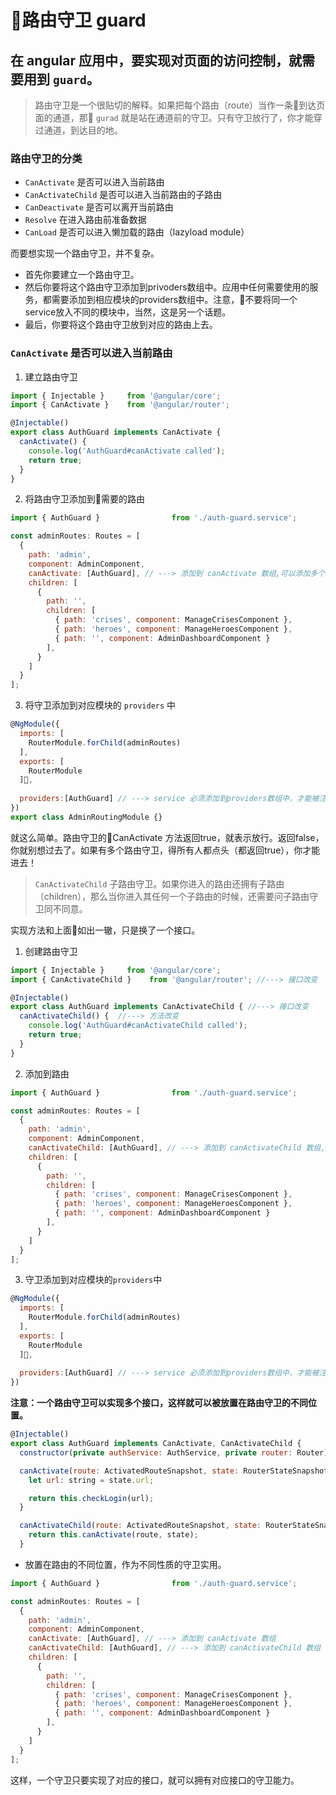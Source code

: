 # 路由守卫 guard

## 在 angular 应用中，要实现对页面的访问控制，就需要用到 `guard`。

> 路由守卫是一个很贴切的解释。如果把每个路由（route）当作一条到达页面的通道，那 `gurad` 就是站在通道前的守卫。只有守卫放行了，你才能穿过通道，到达目的地。

### 路由守卫的分类

- `CanActivate` 是否可以进入当前路由
- `CanActivateChild` 是否可以进入当前路由的子路由
- `CanDeactivate` 是否可以离开当前路由
- `Resolve` 在进入路由前准备数据
- `CanLoad` 是否可以进入懒加载的路由（lazyload module）

而要想实现一个路由守卫，并不复杂。
- 首先你要建立一个路由守卫。
- 然后你要将这个路由守卫添加到privoders数组中。应用中任何需要使用的服务，都需要添加到相应模块的providers数组中。注意，不要将同一个service放入不同的模块中，当然，这是另一个话题。
- 最后，你要将这个路由守卫放到对应的路由上去。


### `CanActivate` 是否可以进入当前路由

1. 建立路由守卫

```js
import { Injectable }     from '@angular/core';
import { CanActivate }    from '@angular/router';

@Injectable()
export class AuthGuard implements CanActivate {
  canActivate() {
    console.log('AuthGuard#canActivate called');
    return true;
  }
}
```
2. 将路由守卫添加到需要的路由
```js
import { AuthGuard }                from './auth-guard.service';

const adminRoutes: Routes = [
  {
    path: 'admin',
    component: AdminComponent,
    canActivate: [AuthGuard], // ---> 添加到 canActivate 数组,可以添加多个守卫
    children: [
      {
        path: '',
        children: [
          { path: 'crises', component: ManageCrisesComponent },
          { path: 'heroes', component: ManageHeroesComponent },
          { path: '', component: AdminDashboardComponent }
        ],
      }
    ]
  }
];
```
3. 将守卫添加到对应模块的 `providers` 中

```js
@NgModule({
  imports: [
    RouterModule.forChild(adminRoutes)
  ],
  exports: [
    RouterModule
  ],
  
  providers:[AuthGuard] // ---> service 必须添加到providers数组中，才能被注入使用
})
export class AdminRoutingModule {}
```

就这么简单。路由守卫的CanActivate 方法返回true，就表示放行。返回false，你就别想过去了。如果有多个路由守卫，得所有人都点头（都返回true），你才能进去！

> `CanActivateChild` 子路由守卫。如果你进入的路由还拥有子路由（children），那么当你进入其任何一个子路由的时候，还需要问子路由守卫同不同意。

实现方法和上面如出一辙，只是换了一个接口。
1. 创建路由守卫
```js
import { Injectable }     from '@angular/core';
import { CanActivateChild }    from '@angular/router'; //---> 接口改变

@Injectable()
export class AuthGuard implements CanActivateChild { //---> 接口改变
  canActivateChild() {  //---> 方法改变
    console.log('AuthGuard#canActivateChild called');
    return true;
  }
}
```
2. 添加到路由
```js
import { AuthGuard }                from './auth-guard.service';

const adminRoutes: Routes = [
  {
    path: 'admin',
    component: AdminComponent,
    canActivateChild: [AuthGuard], // ---> 添加到 canActivateChild 数组,可以添加多个守卫
    children: [
      {
        path: '',
        children: [
          { path: 'crises', component: ManageCrisesComponent },
          { path: 'heroes', component: ManageHeroesComponent },
          { path: '', component: AdminDashboardComponent }
        ],
      }
    ]
  }
];
```
3. 守卫添加到对应模块的`providers`中
```js
@NgModule({
  imports: [
    RouterModule.forChild(adminRoutes)
  ],
  exports: [
    RouterModule
  ],
  
  providers:[AuthGuard] // ---> service 必须添加到providers数组中，才能被注入使用
})
```
**注意：一个路由守卫可以实现多个接口，这样就可以被放置在路由守卫的不同位置。**

```js
@Injectable()
export class AuthGuard implements CanActivate, CanActivateChild {
  constructor(private authService: AuthService, private router: Router) {}

  canActivate(route: ActivatedRouteSnapshot, state: RouterStateSnapshot): boolean {
    let url: string = state.url;

    return this.checkLogin(url);
  }

  canActivateChild(route: ActivatedRouteSnapshot, state: RouterStateSnapshot): boolean {
    return this.canActivate(route, state);
  }

```
- 放置在路由的不同位置，作为不同性质的守卫实用。

```js
import { AuthGuard }                from './auth-guard.service';

const adminRoutes: Routes = [
  {
    path: 'admin',
    component: AdminComponent,
    canActivate: [AuthGuard], // ---> 添加到 canActivate 数组
    canActivateChild: [AuthGuard], // ---> 添加到 canActivateChild 数组
    children: [
      {
        path: '',
        children: [
          { path: 'crises', component: ManageCrisesComponent },
          { path: 'heroes', component: ManageHeroesComponent },
          { path: '', component: AdminDashboardComponent }
        ],
      }
    ]
  }
];
```
这样，一个守卫只要实现了对应的接口，就可以拥有对应接口的守卫能力。


